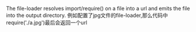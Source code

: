 
The file-loader resolves import/require() on a file into a url and emits the file into the output directory.
例如配置了jpg文件的file-loader,那么代码中require('./a.jpg')最后会返回一个url